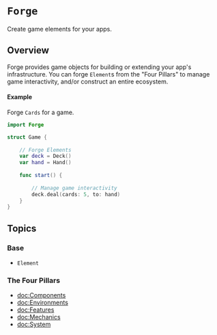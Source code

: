# ``Forge``

Create game elements for your apps.

## Overview

Forge provides game objects for building or extending your app's infrastructure.
You can forge ``Element``s from the "Four Pillars" to manage game interactivity,
and/or construct an entire ecosystem.

#### Example

Forge ``Cards`` for a game.

```swift
import Forge

struct Game {
    
    // Forge Elements
    var deck = Deck()
    var hand = Hand()
    
    func start() {
        
        // Manage game interactivity
        deck.deal(cards: 5, to: hand)
    }
}
```

## Topics

### Base

- ``Element``

### The Four Pillars

- <doc:Components>
- <doc:Environments>
- <doc:Features>
- <doc:Mechanics>
- <doc:System>

